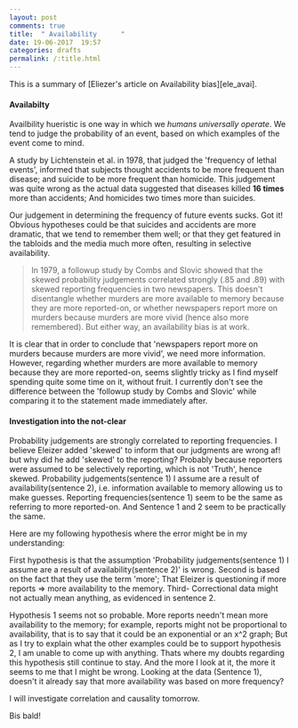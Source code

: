 ```yaml
---
layout: post
comments: true
title:  " Availability      "
date: 19-06-2017  19:57
categories: drafts
permalink: /:title.html
---
```


This is a summary of [Eliezer's article on Availability bias][ele_avai].
#### Availabilty 

Availbility hueristic is one way in which we _humans universally operate_. We tend to judge the probability of an event, based on which examples of the event come to mind. 

A study by Lichtenstein et al. in 1978, that judged the 'frequency of lethal events', informed that subjects thought accidents to be more frequent than disease; and suicide to be more frequent than homicide. This judgement was quite wrong as the actual data suggested that diseases killed **16 times** more than accidents; And homicides two times more than suicides.

Our judgement in determining the frequency of future events sucks. Got it! Obvious hypotheses could be that suicides and accidents are more dramatic, that we tend to remember them well; or that they get featured in the tabloids and the media much more often, resulting in selective availability. 



>In 1979, a followup study by Combs and Slovic showed that the skewed probability judgements correlated strongly (.85 and .89) with skewed reporting frequencies in two newspapers. This doesn't disentangle whether murders are more available to memory because they are more reported-on, or whether newspapers report more on murders because murders are more vivid (hence also more remembered).  But either way, an availability bias is at work.

It is clear that in order to conclude that 'newspapers report more on murders because murders are more vivid', we need more information. However, regarding whether murders are more available to memory because they are more reported-on, seems slightly tricky as I find myself spending quite some time on it, without fruit. I currently don't see the difference between the 'followup study by Combs and Slovic' while comparing it to the statement made immediately after.

#### Investigation into the not-clear

Probability judgements are strongly correlated to reporting frequencies. I believe Eleizer added 'skewed' to inform that our judgments are wrong af! but why did he add 'skewed' to the reporting? Probably because reporters were assumed to be selectively reporting, which is not 'Truth', hence skewed. Probability judgements(sentence 1) I assume are a result of availability(sentence 2), i.e. information available to memory allowing us to make guesses. Reporting frequencies(sentence 1) seem to be the same as referring to more reported-on. And Sentence 1 and 2 seem to be practically the same.

Here are my following hypothesis where the error might be in my understanding:

First hypothesis is that the assumption 'Probability judgements(sentence 1) I assume are a result of availability(sentence 2)' is wrong. Second is based on the fact that they use the term 'more'; That Eleizer is questioning if more reports => more availability to the memory. Third- Correctional data might not actually mean anything, as evidenced in sentence 2.

Hypothesis 1 seems not so probable. More reports needn't mean more availability to the memory; for example, reports might not be proportional to availability, that is to say that it could be an exponential or an x^2 graph; But as I try to explain what the other examples could be to support hypothesis 2, I am unable to come up with anything. Thats where my doubts regarding this hypothesis still continue to stay. And the more I look at it, the more it seems to me that I might be wrong. Looking at the data (Sentence 1), doesn't it already say that more availability was based on more frequency? 

I will investigate correlation and causality tomorrow.

Bis bald!

